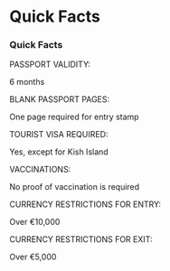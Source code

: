 # Quick Facts

### Quick Facts

PASSPORT VALIDITY:

6 months

BLANK PASSPORT PAGES:

One page required for entry stamp

TOURIST VISA REQUIRED:

Yes, except for Kish Island

VACCINATIONS:

No proof of vaccination is required

CURRENCY RESTRICTIONS FOR ENTRY:

Over €10,000

CURRENCY RESTRICTIONS FOR EXIT:

Over €5,000